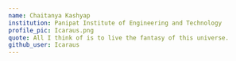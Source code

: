 ```yaml
---
name: Chaitanya Kashyap
institution: Panipat Institute of Engineering and Technology
profile_pic: Icaraus.png  
quote: All I think of is to live the fantasy of this universe.
github_user: Icaraus
---
```

